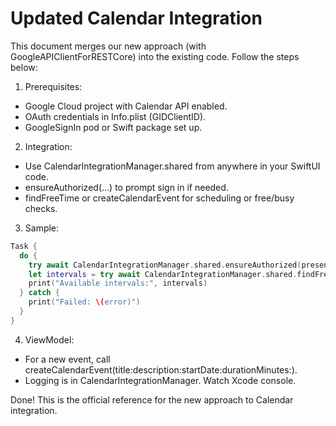 # Updated Calendar Integration

This document merges our new approach (with GoogleAPIClientForRESTCore) into the existing code. Follow the steps below:

1. Prerequisites:
- Google Cloud project with Calendar API enabled.
- OAuth credentials in Info.plist (GIDClientID).
- GoogleSignIn pod or Swift package set up.

2. Integration:
- Use CalendarIntegrationManager.shared from anywhere in your SwiftUI code.
- ensureAuthorized(...) to prompt sign in if needed.
- findFreeTime or createCalendarEvent for scheduling or free/busy checks.

3. Sample:
```swift
Task {
  do {
    try await CalendarIntegrationManager.shared.ensureAuthorized(presentingViewController: UIHostingController(rootView: self))
    let intervals = try await CalendarIntegrationManager.shared.findFreeTime(desiredDurationInMinutes: 60)
    print("Available intervals:", intervals)
  } catch {
    print("Failed: \(error)")
  }
}
```

4. ViewModel:
- For a new event, call createCalendarEvent(title:description:startDate:durationMinutes:).
- Logging is in CalendarIntegrationManager. Watch Xcode console.

Done! This is the official reference for the new approach to Calendar integration. 